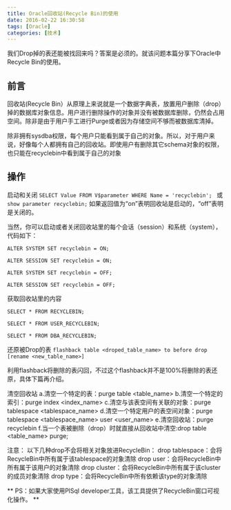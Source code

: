 ```yaml
---
title: Oracle回收站(Recycle Bin)的使用
date: 2016-02-22 16:30:58
tags: [Oracle]
categories: [技术]
---
```

我们Drop掉的表还能被找回来吗？答案是必须的。就该问题本篇分享下Oracle中Recycle Bin的使用。
<!--more-->
## 前言
回收站(Recycle Bin）从原理上来说就是一个数据字典表，放置用户删除（drop）掉的数据库对象信息。用户进行删除操作的对象并没有被数据库删除，仍然会占用空间。除非是由于用户手工进行Purge或者因为存储空间不够而被数据库清掉。

除非拥有sysdba权限，每个用户只能看到属于自己的对象。所以，对于用户来说，好像每个人都拥有自己的回收站。即使用户有删除其它schema对象的权限，也只能在recyclebin中看到属于自己的对象

## 操作
启动和关闭
`SELECT Value FROM V$parameter WHERE Name = 'recyclebin'; `
或
`show parameter recyclebin;`
如果返回值为“on”表明回收站是启动的，“off”表明是关闭的。

当然，你可以启动或者关闭回收站里的每个会话（session）和系统（system），代码如下：
~~~
ALTER SYSTEM SET recyclebin = ON; 

ALTER SESSION SET recyclebin = ON; 

ALTER SYSTEM SET recyclebin = OFF; 

ALTER SESSION SET recyclebin = OFF;
~~~
获取回收站里的内容
~~~
SELECT * FROM RECYCLEBIN; 

SELECT * FROM USER_RECYCLEBIN; 
 
SELECT * FROM DBA_RECYCLEBIN;
~~~

还原被Drop的表
`flashback table <droped_table_name> to before drop [rename <new_table_name>]`

利用flashback将删除的表闪回，不过这个flashback并不是100%将删除的表还原，具体下篇再介绍。

清空回收站
a.清空一个特定的表：purge table <table_name>
b.清空一个特定的索引：purge index <index_name>
c.清空与该表空间有关联的对象：purge tablespace <tablespace_name>
d.清空一个特定用户的表空间对象：purge tablespace <tablespace_name> user <user_name>
e.清空回收站：purge recyclebin
f.当一个表被删除（drop）时就直接从回收站中清空:drop table <table_name> purge;


注意：
以下几种drop不会将相关对象放进RecycleBin：
drop tablespace：会将RecycleBin中所有属于该tablespace的对象清除
drop user：会将RecycleBin中所有属于该用户的对象清除
drop cluster：会将RecycleBin中所有属于该cluster的成员对象清除
drop type：会将RecycleBin中所有依赖该type的对象清除

** PS：如果大家使用PlSql developer工具，该工具提供了RecycleBin窗口可视化操作。 **